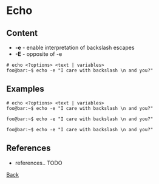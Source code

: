 # Echo

## Content
 * **-e** - enable interpretation of backslash escapes
 * **-E** - opposite of -e
 
 ```console
 # echo <?options> <text | variables>
 foo@bar:~$ echo -e "I care with backslash \n and you?"
 ```
 
## Examples
```console
# echo <?options> <text | variables>
foo@bar:~$ echo -e "I care with backslash \n and you?"
```
```console
foo@bar:~$ echo -e "I care with backslash \n and you?"
```
```console
foo@bar:~$ echo -e "I care with backslash \n and you?"
```

## References
- references.. TODO

[Back](../COMMANDS.md)
